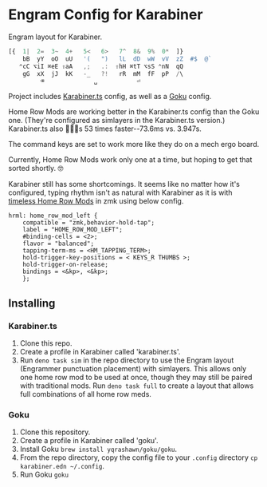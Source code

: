 # Engram Config for Karabiner

Engram layout for Karabiner.

```ts
[{  1|  2=  3~  4+   5<   6>   7^  8&  9%  0*  ]}  
    bB  yY  oO  uU   '(   ")   lL  dD  wW  vV  zZ  #$  @`
   ⌃cC ⌥iI ⌘eE ⇧aA   ,;   .:  ⇧hH ⌘tT ⌥sS ⌃nN  qQ  
    gG  xX  jJ  kK   -_   ?!   rR  mM  fF  pP  /\
         ⌫              ␣           ⏎
```

Project includes [Karabiner.ts](https://github.com/evan-liu/karabiner.ts)
config, as well as a [Goku](https://github.com/yqrashawn/GokuRakuJoudo) config.

Home Row Mods are working better in the Karabiner.ts config than the Goku one.
(They're configured as simlayers in the Karabiner.ts version.) Karabiner.ts also
🏃🏻‍♂️s 53 times faster--73.6ms vs. 3.947s.

The command keys are set to work more like they do on a mech ergo board.

Currently, Home Row Mods work only one at a time, but hoping to get that sorted
shortly. 🤓

Karabiner still has some shortcomings. It seems like no matter how it's
configured, typing rhythm isn't as natural with Karabiner as it is with
[timeless Home Row Mods](https://github.com/urob/zmk-config#timeless-homerow-mods)
in zmk using below config.

```dtsi
hrml: home_row_mod_left {
    compatible = "zmk,behavior-hold-tap";
    label = "HOME_ROW_MOD_LEFT";
    #binding-cells = <2>;
    flavor = "balanced";
    tapping-term-ms = <HM_TAPPING_TERM>;
    hold-trigger-key-positions = < KEYS_R THUMBS >;
    hold-trigger-on-release;
    bindings = <&kp>, <&kp>;
    };
```

## Installing

### Karabiner.ts

1. Clone this repo.
2. Create a profile in Karabiner called 'karabiner.ts'.
3. Run `deno task sim` in the repo directory to use the Engram layout (Engrammer punctuation placement) with simlayers. This allows only one home row mod to be used at once, though they may still be paired with traditional mods. Run `deno task full` to create a layout that allows full combinations of all home row meds.

### Goku

1. Clone this repository.
2. Create a profile in Karabiner called 'goku'.
3. Install Goku `brew install yqrashawn/goku/goku`.
4. From the repo directory, copy the config file to your `.config` directory
   `cp karabiner.edn ~/.config`.
5. Run Goku `goku`
